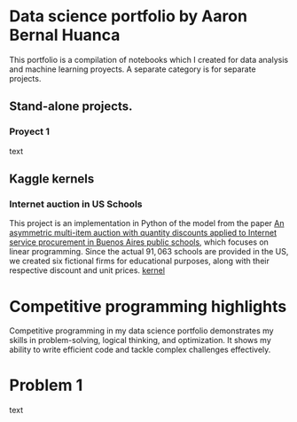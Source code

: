 # Data science portfolio by Aaron Bernal Huanca

This portfolio is a compilation of notebooks which I created for data analysis and machine learning proyects. A separate category is for separate projects.

## Stand-alone projects.

### Proyect 1
text

## Kaggle kernels

### Internet auction in US Schools
This project is an implementation in Python of the model from the paper [An asymmetric multi-item auction with quantity discounts applied to Internet service procurement in Buenos Aires public schools](https://doi.org/10.1007/s10479-016-2164-x), which focuses on linear programming. Since the actual $91,063$ schools are provided in the US, we created six fictional firms for educational purposes, along with their respective discount and unit prices. [kernel](https://www.kaggle.com/code/aarnbernal/internet-auction-in-us-schools)

# Competitive programming highlights

Competitive programming in my data science portfolio demonstrates my skills in problem-solving, logical thinking, and optimization. It shows my ability to write efficient code and tackle complex challenges effectively.

# Problem 1
text
